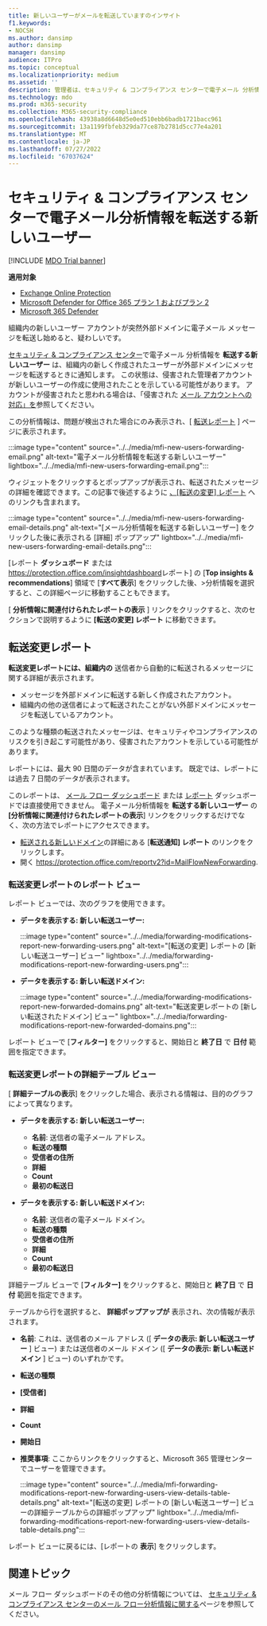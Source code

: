 ```yaml
---
title: 新しいユーザーがメールを転送していますのインサイト
f1.keywords:
- NOCSH
ms.author: dansimp
author: dansimp
manager: dansimp
audience: ITPro
ms.topic: conceptual
ms.localizationpriority: medium
ms.assetid: ''
description: 管理者は、セキュリティ & コンプライアンス センターで電子メール 分析情報を転送する新しいユーザーを使用して、組織内のユーザーが新しいドメインにメッセージを転送するタイミングを調査する方法について説明します。
ms.technology: mdo
ms.prod: m365-security
ms.collection: M365-security-compliance
ms.openlocfilehash: 43938a8d6648d5e0ed510ebb6badb1721bacc961
ms.sourcegitcommit: 13a1199fbfeb329da77ce87b2781d5cc77e4a201
ms.translationtype: MT
ms.contentlocale: ja-JP
ms.lasthandoff: 07/27/2022
ms.locfileid: "67037624"
---
```

# <a name="new-users-forwarding-email-insight-in-the-security--compliance-center"></a>セキュリティ & コンプライアンス センターで電子メール分析情報を転送する新しいユーザー

[!INCLUDE [MDO Trial banner](../includes/mdo-trial-banner.md)]

**適用対象**
- [Exchange Online Protection](exchange-online-protection-overview.md)
- [Microsoft Defender for Office 365 プラン 1 およびプラン 2](defender-for-office-365.md)
- [Microsoft 365 Defender](../defender/microsoft-365-defender.md)

組織内の新しいユーザー アカウントが突然外部ドメインに電子メール メッセージを転送し始めると、疑わしいです。

[セキュリティ & コンプライアンス センター](https://protection.office.com)で電子メール 分析情報を **転送する新しいユーザー** は、組織内の新しく作成されたユーザーが外部ドメインにメッセージを転送するときに通知します。 この状態は、侵害された管理者アカウントが新しいユーザーの作成に使用されたことを示している可能性があります。 アカウントが侵害されたと思われる場合は、「侵害された [メール アカウントへの対応」を](responding-to-a-compromised-email-account.md)参照してください。

この分析情報は、問題が検出された場合にのみ表示され、[ [転送レポート](view-mail-flow-reports.md#forwarding-report) ] ページに表示されます。

:::image type="content" source="../../media/mfi-new-users-forwarding-email.png" alt-text="電子メール分析情報を転送する新しいユーザー" lightbox="../../media/mfi-new-users-forwarding-email.png":::

ウィジェットをクリックするとポップアップが表示され、転送されたメッセージの詳細を確認できます。この記事で後述するように [、[転送の変更] レポート](#forwarding-modifications-report) へのリンクも含まれます。

:::image type="content" source="../../media/mfi-new-users-forwarding-email-details.png" alt-text="[メール分析情報を転送する新しいユーザー] をクリックした後に表示される [詳細] ポップアップ" lightbox="../../media/mfi-new-users-forwarding-email-details.png":::

[レポート **ダッシュボード** または<https://protection.office.com/insightdashboard>レポート] の [**Top insights & recommendations**] 領域で [**すべて表示**] をクリックした後、\>分析情報を選択すると、この詳細ページに移動することもできます。

[ **分析情報に関連付けられたレポートの表示** ] リンクをクリックすると、次のセクションで説明するように **[転送の変更] レポート** に移動できます。

## <a name="forwarding-modifications-report"></a>転送変更レポート

**転送変更レポートには、組織内の** 送信者から自動的に転送されるメッセージに関する詳細が表示されます。

- メッセージを外部ドメインに転送する新しく作成されたアカウント。
- 組織内の他の送信者によって転送されたことがない外部ドメインにメッセージを転送しているアカウント。

このような種類の転送されたメッセージは、セキュリティやコンプライアンスのリスクを引き起こす可能性があり、侵害されたアカウントを示している可能性があります。

レポートには、最大 90 日間のデータが含まれています。 既定では、レポートには過去 7 日間のデータが表示されます。

このレポートは、 [メール フロー ダッシュボード](mail-flow-insights-v2.md) または [レポート](view-mail-flow-reports.md) ダッシュボードでは直接使用できません。 電子メール分析情報を **転送する新しいユーザー** の **[分析情報に関連付けられたレポートの表示**] リンクをクリックするだけでなく、次の方法でレポートにアクセスできます。

- [転送される新しいドメイン](mfi-new-domains-being-forwarded-email.md)の詳細にある [**転送通知] レポート** のリンクをクリックします。
- 開く <https://protection.office.com/reportv2?id=MailFlowNewForwarding>.

### <a name="report-view-for-the-forwarding-modifications-report"></a>転送変更レポートのレポート ビュー

レポート ビューでは、次のグラフを使用できます。

- **データを表示する: 新しい転送ユーザー:**

    :::image type="content" source="../../media/forwarding-modifications-report-new-forwarding-users.png" alt-text="[転送の変更] レポートの [新しい転送ユーザー] ビュー" lightbox="../../media/forwarding-modifications-report-new-forwarding-users.png":::

- **データを表示する: 新しい転送ドメイン:**

    :::image type="content" source="../../media/forwarding-modifications-report-new-forwarded-domains.png" alt-text="転送変更レポートの [新しい転送されたドメイン] ビュー" lightbox="../../media/forwarding-modifications-report-new-forwarded-domains.png":::

レポート ビューで [**フィルター]** をクリックすると、開始日と **終了日** で **日付** 範囲を指定できます。

### <a name="details-table-view-for-the-forwarding-modifications-report"></a>転送変更レポートの詳細テーブル ビュー

[ **詳細テーブルの表示**] をクリックした場合、表示される情報は、目的のグラフによって異なります。

- **データを表示する: 新しい転送ユーザー:**

  - **名前**: 送信者の電子メール アドレス。
  - **転送の種類**
  - **受信者の住所**
  - **詳細**
  - **Count**
  - **最初の転送日**

- **データを表示する: 新しい転送ドメイン:**

  - **名前**: 送信者の電子メール ドメイン。
  - **転送の種類**
  - **受信者の住所**
  - **詳細**
  - **Count**
  - **最初の転送日**

詳細テーブル ビューで [**フィルター]** をクリックすると、開始日と **終了日** で **日付** 範囲を指定できます。

テーブルから行を選択すると、 **詳細ポップアップが** 表示され、次の情報が表示されます。

- **名前**: これは、送信者のメール アドレス ([ **データの表示: 新しい転送ユーザー** ] ビュー) または送信者のメール ドメイン ([ **データの表示: 新しい転送ドメイン** ] ビュー) のいずれかです。
- **転送の種類**
- **[受信者]**
- **詳細**
- **Count**
- **開始日**
- **推奨事項**: ここからリンクをクリックすると、Microsoft 365 管理センターでユーザーを管理できます。

  :::image type="content" source="../../media/mfi-forwarding-modifications-report-new-forwarding-users-view-details-table-details.png" alt-text="[転送の変更] レポートの [新しい転送ユーザー] ビューの詳細テーブルからの詳細ポップアップ" lightbox="../../media/mfi-forwarding-modifications-report-new-forwarding-users-view-details-table-details.png":::

レポート ビューに戻るには、[レポートの **表示**] をクリックします。

## <a name="related-topics"></a>関連トピック

メール フロー ダッシュボードのその他の分析情報については、 [セキュリティ & コンプライアンス センターのメール フロー分析情報に関する](mail-flow-insights-v2.md)ページを参照してください。
